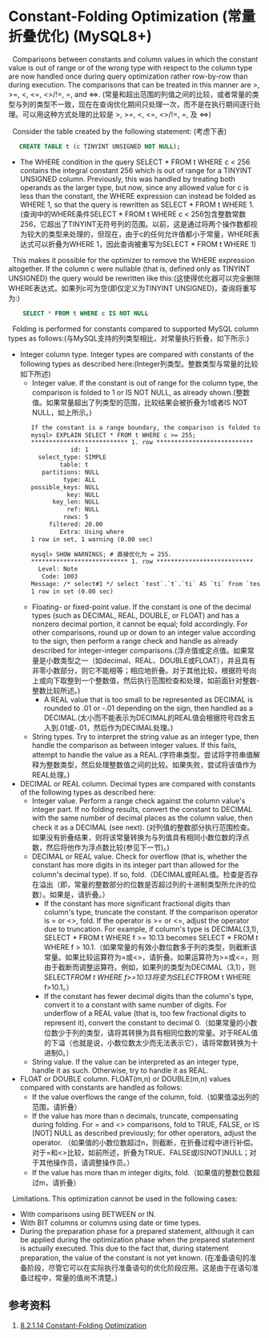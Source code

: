 # Constant-Folding Optimization (常量折叠优化) (MySQL8+)
&nbsp;&nbsp;Comparisons between constants and column values in which the constant value is out of range or of the wrong type with respect to the column type are now handled once during query optimization rather row-by-row than during execution. The comparisons that can be treated in this manner are >, >=, <, <=, <>/!=, =, and <=>. (常量和超出范围的列值之间的比较，或者常量的类型与列的类型不一致，现在在查询优化期间只处理一次，而不是在执行期间逐行处理。可以用这种方式处理的比较是  >, >=, <, <=, <>/!=, =, 及 <=>)

&nbsp;&nbsp;Consider the table created by the following statement: (考虑下表)
```sql
   CREATE TABLE t (c TINYINT UNSIGNED NOT NULL);
```
+ The WHERE condition in the query SELECT * FROM t WHERE c < 256 contains the integral constant 256 which is out of range for a TINYINT UNSIGNED column. Previously, this was handled by treating both operands as the larger type, but now, since any allowed value for c is less than the constant, the WHERE expression can instead be folded as WHERE 1, so that the query is rewritten as SELECT * FROM t WHERE 1. (查询中的WHERE条件SELECT * FROM t WHERE c < 256包含整数常数256，它超出了TINYINT无符号列的范围。以前，这是通过将两个操作数都视为较大的类型来处理的，但现在，由于c的任何允许值都小于常量，WHERE表达式可以折叠为WHERE 1，因此查询被重写为SELECT * FROM t WHERE 1)

&nbsp;&nbsp;This makes it possible for the optimizer to remove the WHERE expression altogether. If the column c were nullable (that is, defined only as TINYINT UNSIGNED) the query would be rewritten like this:(这使得优化器可以完全删除WHERE表达式。如果列c可为空(即仅定义为TINYINT UNSIGNED)，查询将重写为:)
```sql
    SELECT * FROM t WHERE c IS NOT NULL
```

&nbsp;&nbsp;Folding is performed for constants compared to supported MySQL column types as follows:(与MySQL支持的列类型相比，对常量执行折叠，如下所示:)
-  Integer column type.  Integer types are compared with constants of the following types as described here:(Integer列类型。整数类型与常量的比较如下所述)
   + Integer value.  If the constant is out of range for the column type, the comparison is folded to 1 or IS NOT NULL, as already shown.(整数值。如果常量超出了列类型的范围，比较结果会被折叠为1或者IS NOT NULL，如上所示。)
    ```txt 
       If the constant is a range boundary, the comparison is folded to =. For example (using the same table as already defined):(如果常量是范围的边界，比较会折叠为=;例如(使用已经定义的相同的表):)
       mysql> EXPLAIN SELECT * FROM t WHERE c >= 255;
       *************************** 1. row ***************************
                  id: 1
         select_type: SIMPLE
               table: t
          partitions: NULL
                type: ALL
       possible_keys: NULL
                 key: NULL
             key_len: NULL
                 ref: NULL
                rows: 5
            filtered: 20.00
               Extra: Using where
       1 row in set, 1 warning (0.00 sec)
       
       mysql> SHOW WARNINGS; # 直接优化为 = 255.
       *************************** 1. row ***************************
         Level: Note
          Code: 1003
       Message: /* select#1 */ select `test`.`t`.`ti` AS `ti` from `test`.`t` where (`test`.`t`.`ti` = 255)
       1 row in set (0.00 sec)
    ```
   + Floating- or fixed-point value.  If the constant is one of the decimal types (such as DECIMAL, REAL, DOUBLE, or FLOAT) and has a nonzero decimal portion, it cannot be equal; fold accordingly. For other comparisons, round up or down to an integer value according to the sign, then perform a range check and handle as already described for integer-integer comparisons.(浮点值或定点值。如果常量是小数类型之一（如decimal、REAL、DOUBLE或FLOAT），并且具有非零小数部分，则它不能相等；相应地折叠。对于其他比较，根据符号向上或向下取整到一个整数值，然后执行范围检查和处理，如前面针对整数-整数比较所述。)
      + A REAL value that is too small to be represented as DECIMAL is rounded to .01 or -.01 depending on the sign, then handled as a DECIMAL.(太小而不能表示为DECIMAL的REAL值会根据符号四舍五入到.01或-.01，然后作为DECIMAL处理。)
   + String types.  Try to interpret the string value as an integer type, then handle the comparison as between integer values. If this fails, attempt to handle the value as a REAL.(字符串类型。尝试将字符串值解释为整数类型，然后处理整数值之间的比较。如果失败，尝试将该值作为REAL处理。)
- DECIMAL or REAL column.  Decimal types are compared with constants of the following types as described here:
   + Integer value.  Perform a range check against the column value's integer part. If no folding results, convert the constant to DECIMAL with the same number of decimal places as the column value, then check it as a DECIMAL (see next). (对列值的整数部分执行范围检查。如果没有折叠结果，则将该常量转换为与列值具有相同小数位数的浮点数，然后将他作为浮点数比较(参见下一节)。)
   + DECIMAL or REAL value.  Check for overflow (that is, whether the constant has more digits in its integer part than allowed for the column's decimal type). If so, fold.（DECIMAL或REAL值。检查是否存在溢出（即，常量的整数部分的位数是否超过列的十进制类型所允许的位数）。如果是，请折叠。）
     - If the constant has more significant fractional digits than column's type, truncate the constant. If the comparison operator is = or <>, fold. If the operator is >= or <=, adjust the operator due to truncation. For example, if column's type is DECIMAL(3,1), SELECT * FROM t WHERE f >= 10.13 becomes SELECT * FROM t WHERE f > 10.1.（如果常量的有效小数位数多于列的类型，则截断该常量。如果比较运算符为=或<>，请折叠。如果运算符为>=或<=，则由于截断而调整运算符。例如，如果列的类型为DECIMAL（3,1），则SELECT*FROM t WHERE f>=10.13将变为SELECT*FROM t WHERE f>10.1。）
     - If the constant has fewer decimal digits than the column's type, convert it to a constant with same number of digits. For underflow of a REAL value (that is, too few fractional digits to represent it), convert the constant to decimal 0.（如果常量的小数位数少于列的类型，请将其转换为具有相同位数的常量。对于REAL值的下溢（也就是说，小数位数太少而无法表示它），请将常数转换为十进制0。）
   + String value.  If the value can be interpreted as an integer type, handle it as such. Otherwise, try to handle it as REAL.
- FLOAT or DOUBLE column.  FLOAT(m,n) or DOUBLE(m,n) values compared with constants are handled as follows:
   + If the value overflows the range of the column, fold.（如果值溢出列的范围，请折叠）
   + If the value has more than n decimals, truncate, compensating during folding. For = and <> comparisons, fold to TRUE, FALSE, or IS [NOT] NULL as described previously; for other operators, adjust the operator. （如果值的小数位数超过n，则截断，在折叠过程中进行补偿。对于=和<>比较，如前所述，折叠为TRUE、FALSE或IS[NOT]NULL；对于其他操作员，请调整操作员。）
   + If the value has more than m integer digits, fold.（如果值的整数位数超过m，请折叠）

&nbsp;&nbsp;Limitations.  This optimization cannot be used in the following cases:
- With comparisons using BETWEEN or IN.
- With BIT columns or columns using date or time types.
- During the preparation phase for a prepared statement, although it can be applied during the optimization phase when the prepared statement is actually executed. This due to the fact that, during statement preparation, the value of the constant is not yet known. (在准备语句的准备阶段，尽管它可以在实际执行准备语句的优化阶段应用。这是由于在语句准备过程中，常量的值尚不清楚。)

## 参考资料
1. [8.2.1.14 Constant-Folding Optimization](https://dev.mysql.com/doc/refman/8.2/en/constant-folding-optimization.html)